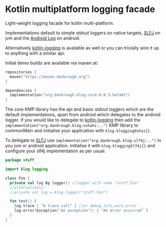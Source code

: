# Kotlin multiplatform logging facade

Light-weight logging facade for kotlin multi-platform.

Implementations default to simple stdout loggers on native targets,
[SLFJ](https://www.slf4j.org/) on jvm and
the [Android Log](https://developer.android.com/reference/android/util/Log) on android.

Alternatively [kotlin-logging](https://github.com/oshai/kotlin-logging) is available as well
or you can trivially wire it up to anything with a similar api.

Initial demo builds are available via maven at:

```kotlin
repositories {
  maven("https://maven.danbrough.org")
}

dependencies {
  implementation("org.danbrough.klog:core:0.0.3-beta01")
}
```

The core KMP library has the api and basic stdout loggers which are the default implementations,
apart from android which delegates to the android logger.
If you would like to delegate to [kotlin-logging](https://github.com/oshai/kotlin-logging) then add
the `implementation("org.danbrough.klog:oshahi:..")` KMP library to commonMain and initialise your
application
with `klog.kloggingOshai{}`.

To delegate to [SLFJ](https://www.slf4j.org/) use `implementation("org.danbrough.klog:slf4j:..")` in
you jvm or android application.
Initialise it with `klog.kloggingSlf4j{}` and configure your slf4j implementation as per usual.

```kotlin
package stuff

import klog.logging

class Foo {
  private val log by logger() //logger with name "stuff.Foo"
  //alternatively:
  //private val log = klog.logger("stuff.Foo")

  fun test() {
    log.trace { "A trace call" } //or debug,info,warn,error ..
    log.error(Exception("An exception")) { "An error occurred" }
  }
}

```







